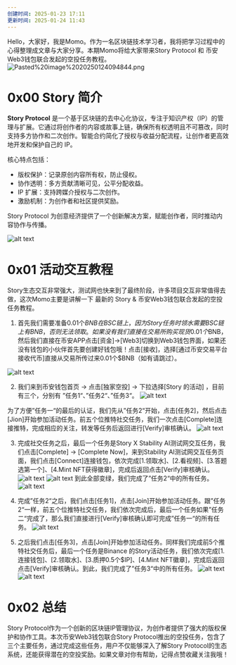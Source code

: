 ```yaml
---
创建时间: 2025-01-23 17:11
更新时间: 2025-01-24 11:43
---
```


Hello，大家好，我是Momo。作为一名区块链技术学习者，我将把学习过程中的心得整理成文章与大家分享。本期Momo将给大家带来Story Protocol 和 币安Web3钱包联合发起的空投任务教程。
![Pasted%20image%2020250124094844.png](./img/Pasted%20image%2020250124094844.png)
# 0x00 Story 简介

**Story Protocol** 是一个基于区块链的去中心化协议，专注于知识产权（IP）的管理与扩展。它通过将创作者的内容或故事上链，确保所有权透明且不可篡改，同时支持多方协作和二次创作。智能合约简化了授权与收益分配流程，让创作者更高效地开发和保护自己的 IP。

核心特点包括：

- 版权保护：记录原创内容所有权，防止侵权。
- 协作透明：多方贡献清晰可见，公平分配收益。
- IP 扩展：支持跨媒介授权与二次创作。
- 激励机制：为创作者和社区提供奖励。

Story Protocol 为创意经济提供了一个创新解决方案，赋能创作者，同时推动内容协作与传播。

![alt text](./img/image.png)

# 0x01 活动交互教程

Story生态交互非常强大，测试网也快来到了最终阶段，许多项目交互非常值得去做，这次Momo主要是讲解一下 最新的 Story & 币安Web3钱包联合发起的空投任务教程。

1. 首先我们需要准备0.01个$BNB在BSC链上，因为Story任务时领水需要BSC链上有BNB，否则无法领取。如果没有我们直接在交易所购买现货 0.01个$BNB，然后我们直接在币安APP点击[资金]->[Web3]切换到Web3钱包界面，如果还没有钱包的小伙伴首先要创建好钱包哦！点击[接收]，选择[通过币安交易平台接收代币]直接从交易所传过来0.01个$BNB（如有请跳过）。

![alt text](./img/image-1.png)

2. 我们来到币安钱包首页 -> 点击[独家空投] -> 下拉选择[Story 的活动] ，目前有三个，分别有 ”任务1“、”任务2“、”任务3“。
![alt text](./img/未命名的设计.png)

为了方便”任务一“的最后的认证，我们先从”任务2“开始，点击[任务2]，然后点击[Jion]开始参加活动任务。前五个位推特社交任务，我们一次点击[Complete]连接推特，完成相应的关注，转发等任务后返回进行[Verify]审核确认。
![alt text](./img/社交任务.png)

3. 完成社交任务之后，最后一个任务是Story X Stability AI测试网交互任务，我们点击[Complete] -> [Complete Now]，来到Stability AI测试网交互任务页面，我们点击[Connect]连接钱包，依次完成[1.领取水]、[2.看视频]、[3.答题选第一个]、[4.Mint NFT获得徽章]，完成后返回点击[Verify]审核确认。
![alt text](./img/社交任务2.png)
![alt text](./img/社交任务-1.png)
到此全部变绿，我们完成了”任务2“中的所有任务。
![alt text](./img/image-3.png)

4. 完成”任务2“之后，我们点击[任务1]，点击[Join]开始参加活动任务。跟”任务2“一样，前五个位推特社交任务，我们依次完成后，最后一个任务如果”任务二“完成了，那么我们直接进行[Verify]审核确认即可完成”任务一“的所有任务。
![alt text](./img/3B2D8064-1540-4E4A-A63F-BF9A7DBFEEF8_1_102_o.jpeg)

5. 之后我们点击[任务3]，点击[Join]开始参加活动任务。同样我们完成前5个推特社交任务后，最后一个任务是Binance 的Story活动任务，我们依次完成[1.连接钱包]、[2.领取水]、[3.质押0.5个$IP]、[4.Mint NFT徽章]，完成后返回点击[Verify]审核确认。到此，我们完成了”任务3“中的所有任务。
![alt text](./img/社交任务3.png)
![alt text](./img/社交任务-2.png)

# 0x02 总结

Story Protocol作为一个创新的区块链IP管理协议，为创作者提供了强大的版权保护和协作工具。本次币安Web3钱包联合Story Protocol推出的空投任务，包含了三个主要任务，通过完成这些任务，用户不仅能够深入了解Story Protocol的生态系统，还能获得潜在的空投奖励。如果文章对你有帮助，记得点赞收藏关注我哦！
